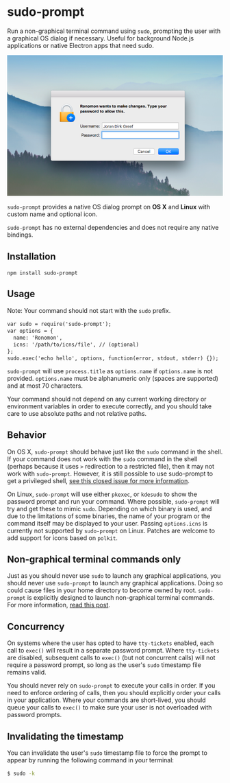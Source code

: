 # sudo-prompt

Run a non-graphical terminal command using `sudo`, prompting the user with a graphical OS dialog if necessary. Useful for background Node.js applications or native Electron apps that need sudo.

![A sudo prompt on OS X for an app called "Ronomon"](./osx.png)

`sudo-prompt` provides a native OS dialog prompt on **OS X** and **Linux** with custom name and optional icon.

`sudo-prompt` has no external dependencies and does not require any native bindings.

## Installation
```
npm install sudo-prompt
```

## Usage
Note: Your command should not start with the `sudo` prefix.
```
var sudo = require('sudo-prompt');
var options = {
  name: 'Ronomon',
  icns: '/path/to/icns/file', // (optional)
};
sudo.exec('echo hello', options, function(error, stdout, stderr) {});
```

`sudo-prompt` will use `process.title` as `options.name` if `options.name` is not provided. `options.name` must be alphanumeric only (spaces are supported) and at most 70 characters.

Your command should not depend on any current working directory or environment variables in order to execute correctly, and you should take care to use absolute paths and not relative paths.

## Behavior
On OS X, `sudo-prompt` should behave just like the `sudo` command in the shell. If your command does not work with the `sudo` command in the shell (perhaps because it uses `>` redirection to a restricted file), then it may not work with `sudo-prompt`. However, it is still possible to use sudo-prompt to get a privileged shell, [see this closed issue for more information](https://github.com/jorangreef/sudo-prompt/issues/1).

On Linux, `sudo-prompt` will use either `pkexec`, or `kdesudo` to show the password prompt and run your command. Where possible, `sudo-prompt` will try and get these to mimic `sudo`. Depending on which binary is used, and due to the limitations of some binaries, the name of your program or the command itself may be displayed to your user. Passing `options.icns` is currently not supported by `sudo-prompt` on Linux. Patches are welcome to add support for icons based on `polkit`.

## Non-graphical terminal commands only
Just as you should never use `sudo` to launch any graphical applications, you should never use `sudo-prompt` to launch any graphical applications. Doing so could cause files in your home directory to become owned by root. `sudo-prompt` is explicitly designed to launch non-graphical terminal commands. For more information, [read this post](http://www.psychocats.net/ubuntu/graphicalsudo).

## Concurrency
On systems where the user has opted to have `tty-tickets` enabled, each call to `exec()` will result in a separate password prompt. Where `tty-tickets` are disabled, subsequent calls to `exec()` (but not concurrent calls) will not require a password prompt, so long as the user's `sudo` timestamp file remains valid.

You should never rely on `sudo-prompt` to execute your calls in order. If you need to enforce ordering of calls, then you should explicitly order your calls in your application. Where your commands are short-lived, you should queue your calls to `exec()` to make sure your user is not overloaded with password prompts.

## Invalidating the timestamp
You can invalidate the user's `sudo` timestamp file to force the prompt to appear by running the following command in your terminal:

```sh
$ sudo -k
```
